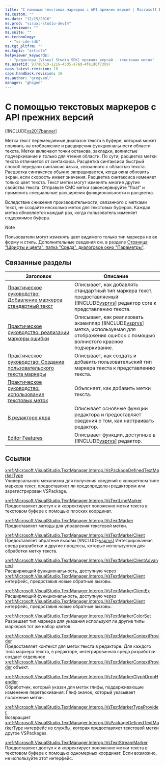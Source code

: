 ```yaml
---
title: "С помощью текстовых маркеров с API прежних версий | Microsoft Docs"
ms.custom: ""
ms.date: "12/15/2016"
ms.prod: "visual-studio-dev14"
ms.reviewer: ""
ms.suite: ""
ms.technology: 
  - "vs-ide-sdk"
ms.tgt_pltfrm: ""
ms.topic: "article"
helpviewer_keywords: 
  - "редакторы [Visual Studio SDK] прежних версий - текстовых меток"
ms.assetid: 937a0b19-1216-45d5-a7ad-4fe1d6f73097
caps.latest.revision: 16
caps.handback.revision: 16
ms.author: "gregvanl"
manager: "ghogen"
---
```

# С помощью текстовых маркеров с API прежних версий
[!INCLUDE[vs2017banner](../code-quality/includes/vs2017banner.md)]

Метка текст перемещаемые диапазон текста в буфере, который может повлиять на отображение и расширения функциональности области текста.  Метки включают точки останова, закладки, волнистые подчеркивание и только для чтения области.  По сути, расцветка метки текста отличается от синтаксиса.  Расцветка синтаксиса быстрый способ передачи синтаксис языка, связанного с областью текста.  Расцветка синтаксиса обычно запрашивается, когда окна обновить экран, если скорость имеет значения.  Расцветка синтаксиса изменяет только цвет текста.  Текст метки могут изменять многие другие свойства текста.  Отправьте СМС метки законсервируйте "float" и применить специальные расширения функциональности и расцветка.  
  
 Вследствие снижения производительности, связанного с метками текст, не создайте несколько меток для текстовых буферов.  Каждая метка обновляется каждый раз, когда пользователь изменяет содержимое буфера.  
  
> [!NOTE]
>  Пользователи могут изменять цвет видимого только тип маркера не ее форму и стиль.  Дополнительные сведения см. в разделе [Страница "Шрифты и цвета", папка "Среда", диалоговое окно "Параметры"](../ide/reference/fonts-and-colors-environment-options-dialog-box.md).  
  
## Связанные разделы  
  
|Заголовок|Описание|  
|---------------|--------------|  
|[Практическое руководство: Добавление маркеров стандартный текст](../extensibility/how-to-add-standard-text-markers.md)|Описывает, как добавлять стандартный тип маркера текст, предоставляемый [!INCLUDE[vsprvs](../code-quality/includes/vsprvs_md.md)] редактор core к представлению текста.|  
|[Практическое руководство: реализации маркеры ошибки](../extensibility/how-to-implement-error-markers.md)|Описывает, как реализовать экземпляр [!INCLUDE[vsprvs](../code-quality/includes/vsprvs_md.md)] метка, используемая для отображения ошибок с помощью волнистого красное подчеркивание.|  
|[Практическое руководство: Создание пользовательского текста маркеры](../extensibility/how-to-create-custom-text-markers.md)|Описывает, как создать и добавить пользовательский тип маркера текста к представлению текста.|  
|[Практическое руководство: использование текстовых меток](../extensibility/how-to-use-text-markers.md)|Объясняет, как добавить метки текста.|  
|[В редакторе ядра](../extensibility/inside-the-core-editor.md)|Описывает основные функции редактора и предоставляет сведения о том, как настраивать редактор.|  
|[Editor Features](http://msdn.microsoft.com/ru-ru/bdac940d-1f14-4019-a01f-fd0bb3dc7198)|Описывает функции, доступные в [!INCLUDE[vsprvs](../code-quality/includes/vsprvs_md.md)] редактор.|  
  
## Ссылки  
 <xref:Microsoft.VisualStudio.TextManager.Interop.IVsPackageDefinedTextMarkerType>  
 Универсального механизма для получения сведений о конкретном типе маркера текст, предоставляет ли предопределен редактором или зарегистрирован VSPackage.  
  
 <xref:Microsoft.VisualStudio.TextManager.Interop.IVsTextLineMarker>  
 Предоставляет доступ к и корректирует положение метки текста в текстовом буфере с помощью плоских координат.  
  
 <xref:Microsoft.VisualStudio.TextManager.Interop.IVsTextMarker>  
 Предоставляет методы для управления текстовой метки.  
  
 <xref:Microsoft.VisualStudio.TextManager.Interop.IVsTextMarkerClient>  
 Предоставляет обратные вызовы [!INCLUDE[vsprvs](../code-quality/includes/vsprvs_md.md)] Интегрированная среда разработки и другие процессы, которые используются для обработки метку текста.  
  
 <xref:Microsoft.VisualStudio.TextManager.Interop.IVsTextMarkerClientAdvanced>  
 Расширяющий функциональность, доступную через <xref:Microsoft.VisualStudio.TextManager.Interop.IVsTextMarkerClient> интерфейс, предоставив новые обратные вызовы.  
  
 <xref:Microsoft.VisualStudio.TextManager.Interop.IVsTextMarkerClientEx>  
 Расширяющий функциональность, доступную через <xref:Microsoft.VisualStudio.TextManager.Interop.IVsTextMarkerClient> интерфейс, предоставив новые обратные вызовы.  
  
 <xref:Microsoft.VisualStudio.TextManager.Interop.IVsTextMarkerColorSet>  
 Разрешает тип маркера для указания используют ли другие типы маркеров тот же набор цветов.  
  
 <xref:Microsoft.VisualStudio.TextManager.Interop.IVsTextMarkerContextProvider>  
 Предоставляет контекст для меток текста в редакторе.  Для каждого типа маркера текста, в редакторе, интегрированная среда разработки создает отдельное <xref:Microsoft.VisualStudio.TextManager.Interop.IVsTextMarkerContextProvider> объект.  
  
 <xref:Microsoft.VisualStudio.TextManager.Interop.IVsTextMarkerGlyphDropHandler>  
 Обработчик, который указан для меток глифы, поддерживающие изменение перетаскивания.  Глиф значок, который указывает положение метки.  
  
 <xref:Microsoft.VisualStudio.TextManager.Interop.IVsTextMarkerTypeProvider>  
 Возвращает <xref:Microsoft.VisualStudio.TextManager.Interop.IVsPackageDefinedTextMarkerType> интерфейс из службы, которая предоставляет текстовой метки другое VSPackages.  
  
 <xref:Microsoft.VisualStudio.TextManager.Interop.IVsTextStreamMarker>  
 Предоставляет доступ к и корректирует положение метки текста в текстовом буфере с помощью одномерных координат.  Если возможно, не используйте этот интерфейс.